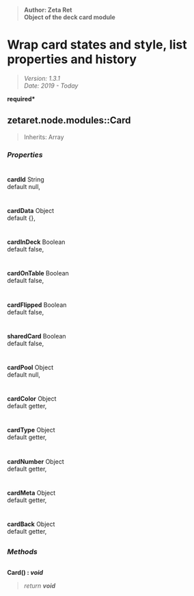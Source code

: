 > __Author: Zeta Ret__  
> __Object of the deck card module__  
# Wrap card states and style, list properties and history  
> *Version: 1.3.1*  
> *Date: 2019 - Today*  

__required*__

## zetaret.node.modules::Card  
> Inherits: Array  

### *Properties*  

#  
__cardId__ String  
default null,   

#  
__cardData__ Object  
default {},   

#  
__cardInDeck__ Boolean  
default false,   

#  
__cardOnTable__ Boolean  
default false,   

#  
__cardFlipped__ Boolean  
default false,   

#  
__sharedCard__ Boolean  
default false,   

#  
__cardPool__ Object  
default null,   

#  
__cardColor__ Object  
default getter,   

#  
__cardType__ Object  
default getter,   

#  
__cardNumber__ Object  
default getter,   

#  
__cardMeta__ Object  
default getter,   

#  
__cardBack__ Object  
default getter,   


##  
### *Methods*  

##  
__Card() : *void*__  
  
> *return __void__*  

